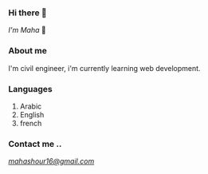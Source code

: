 ### Hi there 👋 
*I'm Maha* :slightly_smiling_face:

### About me
I'm civil engineer, i'm currently learning web development.
### Languages
1. Arabic
2. English 
3. french 

<!--
[![My GitHub stats](https://github-readme-stats.vercel.app/api?username=MahaLubbad&show_icons=true&theme=tokyonight)](https://github.com/MahaLubbad/github-readme-stats)
-->

### Contact me ..
*mahashour16@gmail.com*



<!--
**MahaLubbad/MahaLubbad** is a ✨ _special_ ✨ repository because its `README.md` (this file) appears on your GitHub profile.

Here are some ideas to get you started:

- 🔭 I’m currently working on ...
- 🌱 I’m currently learning ...
- 👯 I’m looking to collaborate on ...
- 🤔 I’m looking for help with ...
- 💬 Ask me about ...
- 📫 How to reach me: ...
- 😄 Pronouns: ...
- ⚡ Fun fact: ...
-->
